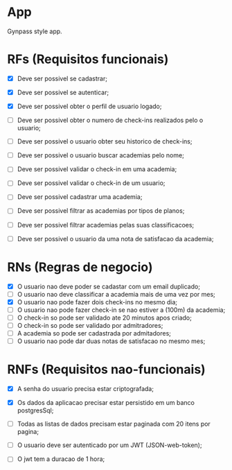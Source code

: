 # App

Gynpass style app.

# RFs (Requisitos funcionais)

- [x] Deve ser possivel se cadastrar;
- [x] Deve ser possivel se autenticar;
- [x] Deve ser possivel obter o perfil de usuario logado;
- [ ] Deve ser possivel obter o numero de check-ins realizados pelo o usuario;
- [ ] Deve ser possivel o usuario obter seu historico de check-ins;
- [ ] Deve ser possivel o usuario buscar academias pelo nome;
- [ ] Deve ser possivel validar o check-in em uma academia;
- [ ] Deve ser possivel validar o check-in de um usuario;
- [ ] Deve ser possivel cadastrar uma academia;
- [ ] Deve ser possivel filtrar as academias por tipos de planos;
- [ ] Deve ser possivel filtrar academias pelas suas classificacoes;
- [ ] Deve ser possivel o usuario da uma nota de satisfacao da academia;


# RNs (Regras de negocio)

- [x] O usuario nao deve poder se cadastar com um email duplicado;
- [ ] O usuario nao deve classificar a academia mais de uma vez por mes;
- [x] O usuario nao pode fazer dois check-ins no mesmo dia;
- [ ] O usuario nao pode fazer check-in se nao estiver a (100m) da academia;
- [ ] O check-in so pode ser validado ate 20 minutos apos criado;
- [ ] O check-in so pode ser validado por admitradores;
- [ ] A academia so pode ser cadastrada por  admitadores;
- [ ] O usuario nao pode dar duas notas de satisfacao no mesmo mes;

# RNFs (Requisitos nao-funcionais)

- [x] A senha do usuario precisa estar criptografada;
- [x] Os dados da aplicacao precisar estar persistido em um banco postgresSql;
- [ ] Todas as listas de dados precisam estar paginada com 20 itens por pagina;
- [ ] O usuario deve ser autenticado por um JWT (JSON-web-token);
- [ ] O jwt tem a duracao de 1 hora;

